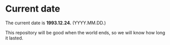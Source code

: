 # Current date

The current date is **1993.12.24.** (YYYY.MM.DD.)

This repository will be good when the world ends, so we will know how long it lasted.